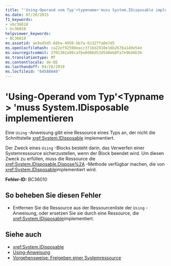 ```yaml
---
title: "'Using-Operand vom Typ'<typename>'muss System.IDisposable implementieren"
ms.date: 07/20/2015
f1_keywords:
- vbc36010
- bc36010
helpviewer_keywords:
- BC36010
ms.assetid: ae9ed5d5-68ba-4950-bb7a-61327fa0e7d5
ms.openlocfilehash: ca22ef92598eacc3716d2910e16b2678a149e54e
ms.sourcegitcommit: 2701302a99cafbe0d86d53d540eb0fa7e9b46b36
ms.translationtype: MT
ms.contentlocale: de-DE
ms.lasthandoff: 04/28/2019
ms.locfileid: "64588848"
---
```

# <a name="using-operand-of-type-typename-must-implement-systemidisposable"></a>'Using-Operand vom Typ'\<Typname > 'muss System.IDisposable implementieren
Eine `Using` -Anweisung gibt eine Ressource eines Typs an, der nicht die Schnittstelle <xref:System.IDisposable> implementiert.  
  
 Der Zweck eines `Using` -Blocks besteht darin, das Verwerfen einer Systemressource sicherzustellen, wenn der Block beendet wird. Um diesen Zweck zu erfüllen, muss die Ressource die <xref:System.IDisposable.Dispose%2A> -Methode verfügbar machen, die von <xref:System.IDisposable>implementiert wird.  
  
 **Fehler-ID:** BC36010  
  
## <a name="to-correct-this-error"></a>So beheben Sie diesen Fehler  
  
- Entfernen Sie die Ressource aus der Ressourcenliste der `Using` -Anweisung, oder ersetzen Sie sie durch eine Ressource, die <xref:System.IDisposable>implementiert.  
  
## <a name="see-also"></a>Siehe auch

- <xref:System.IDisposable>
- [Using-Anweisung](../../visual-basic/language-reference/statements/using-statement.md)
- [Vorgehensweise: Freigeben einer Systemressource](../../visual-basic/programming-guide/language-features/control-flow/how-to-dispose-of-a-system-resource.md)
